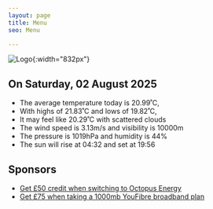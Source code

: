 ```yaml
---
layout: page
title: Menu
seo: Menu

---
```


![Logo](/images/logo.jpg){:width="832px"}

<!-- weather_marker starts -->
## On Saturday, 02 August 2025

- The average temperature today is 20.99˚C,
- With highs of 21.83˚C and lows of 19.82˚C,
- It may feel like 20.29˚C with scattered clouds
- The wind speed is 3.13m/s and visibility is 10000m
- The pressure is 1019hPa and humidity is 44%
- The sun will rise at 04:32 and set at 19:56

<!-- weather_marker ends -->

## Sponsors

- [Get £50 credit when switching to Octopus Energy](https://bit.ly/3oD1nnS)
- [Get £75 when taking a 1000mb YouFibre broadband plan](https://aklam.io/91zWhU?)
